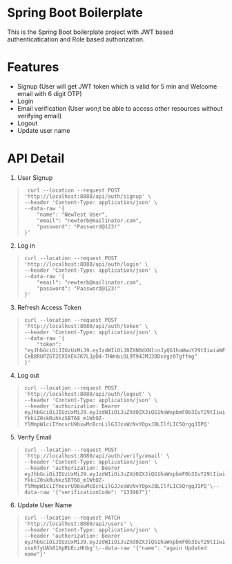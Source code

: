 # Spring Boot Boilerplate
This is the Spring Boot boilerplate project with JWT based authenticatication and Role based authorization.

# Features
 - Signup 
 (User will get JWT token which is valid for 5 min and Welcome email with 6 digit OTP)
 - Login
 - Email verification (User won;t be able to access other resources without verifying email)
 - Logout
 - Update user name

# API Detail
1. User Signup
>      curl --location --request POST 'http://localhost:8080/api/auth/signup' \
>     --header 'Content-Type: application/json' \
>     --data-raw '{
>         "name": "NewTest User",
>         "email": "newterb@mailinator.com",
>         "password": "Password@123!"
>     }'

2. Log in

>     curl --location --request POST 'http://localhost:8080/api/auth/login' \
>     --header 'Content-Type: application/json' \
>     --data-raw '{
>         "email": "newterb@mailinator.com",
>         "password": "Password@123!"
>     }'

3. Refresh Access Token

>     curl --location --request POST 'http://localhost:8080/api/auth/token' \
>     --header 'Content-Type: application/json' \
>     --data-raw '{
>         "token": "eyJhbGciOiJIUzUxMiJ9.eyJzdWIiOiJ0ZXN0dXNlcnJyQG1haWwuY29tIiwiaWF0IjoxNjI1Mjk4ODExLCJleHAiOjE2MjUyOTkxMTF9.NULYSv_ESeYTgg31oTqzumSPUHRmkE-Ce88RUPZGT2EX5XEk7K7LJpO4-THWnbiOL9T94JMJ30Dvzgz07gffmg"
>     }'

4. Log out

>     curl --location --request POST 'http://localhost:8080/api/auth/logout' \
>     --header 'Content-Type: application/json' \
>     --header 'authorization: Bearer eyJhbGciOiJIUzUxMiJ9.eyJzdWIiOiJuZXd0ZXJiQG1haWxpbmF0b3IuY29tIiwiaWF0IjoxNjI1MzE0MDEzLCJleHAiOjE2MjUzMTQzMTN9.-YkkiZ0skRuhkzSBT68_m1WtOZ-YlMmpW1ciIYmcsrU9bxwMcBcnLilGJJxsWcNvYOpxJBLIlfLIC5QrgqJIPQ'

5. Verify Email
>     curl --location --request POST 'http://localhost:8080/api/auth/verify/email' \
>     --header 'Content-Type: application/json' \
>     --header 'authorization: Bearer eyJhbGciOiJIUzUxMiJ9.eyJzdWIiOiJuZXd0ZXJiQG1haWxpbmF0b3IuY29tIiwiaWF0IjoxNjI1MzE0MDEzLCJleHAiOjE2MjUzMTQzMTN9.-YkkiZ0skRuhkzSBT68_m1WtOZ-YlMmpW1ciIYmcsrU9bxwMcBcnLilGJJxsWcNvYOpxJBLIlfLIC5QrgqJIPQ'\--data-raw '{"verificationCode": "133967"}'

6. Update User Name

>     curl --location --request PATCH 'http://localhost:8080/api/users' \
>     --header 'Content-Type: application/json' \
>     --header 'authorization: Bearer eyJhbGciOiJIUzUxMiJ9.eyJzdWIiOiJuZXd0ZXJiQG1haWxpbmF0b3IuY29tIiwiaWF0IjoxNjI1MzE0MzQ0LCJleHAiOjE2MjUzMTQ2NDR9.Xe_2MdCVHBIfa0v9G4hrto0EluYltyEryWDlvopQ90ez5nqVqfDGEC035mnzU8J-xsu6fyUAh81XpRbEczHhbg'\--data-raw '{"name": "again Updated name"}'

